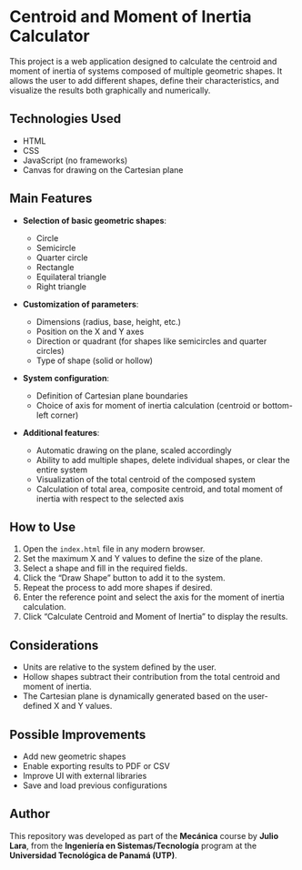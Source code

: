 # Centroid and Moment of Inertia Calculator

This project is a web application designed to calculate the centroid and moment of inertia of systems composed of multiple geometric shapes. It allows the user to add different shapes, define their characteristics, and visualize the results both graphically and numerically.

## Technologies Used

- HTML  
- CSS  
- JavaScript (no frameworks)  
- Canvas for drawing on the Cartesian plane

## Main Features

- **Selection of basic geometric shapes**:
  - Circle  
  - Semicircle  
  - Quarter circle  
  - Rectangle  
  - Equilateral triangle  
  - Right triangle

- **Customization of parameters**:
  - Dimensions (radius, base, height, etc.)  
  - Position on the X and Y axes  
  - Direction or quadrant (for shapes like semicircles and quarter circles)  
  - Type of shape (solid or hollow)

- **System configuration**:
  - Definition of Cartesian plane boundaries  
  - Choice of axis for moment of inertia calculation (centroid or bottom-left corner)

- **Additional features**:
  - Automatic drawing on the plane, scaled accordingly  
  - Ability to add multiple shapes, delete individual shapes, or clear the entire system  
  - Visualization of the total centroid of the composed system  
  - Calculation of total area, composite centroid, and total moment of inertia with respect to the selected axis

## How to Use

1. Open the `index.html` file in any modern browser.  
2. Set the maximum X and Y values to define the size of the plane.  
3. Select a shape and fill in the required fields.  
4. Click the “Draw Shape” button to add it to the system.  
5. Repeat the process to add more shapes if desired.  
6. Enter the reference point and select the axis for the moment of inertia calculation.  
7. Click “Calculate Centroid and Moment of Inertia” to display the results.

## Considerations

- Units are relative to the system defined by the user.  
- Hollow shapes subtract their contribution from the total centroid and moment of inertia.  
- The Cartesian plane is dynamically generated based on the user-defined X and Y values.

## Possible Improvements

- Add new geometric shapes  
- Enable exporting results to PDF or CSV  
- Improve UI with external libraries  
- Save and load previous configurations

## Author

This repository was developed as part of the **Mecánica** course by **Julio Lara**, from the **Ingeniería en Sistemas/Tecnología** program at the **Universidad Tecnológica de Panamá (UTP)**.
